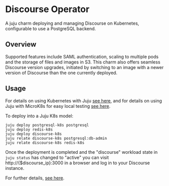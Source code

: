 # Discourse Operator

A juju charm deploying and managing Discourse on Kubernetes, configurable to
use a PostgreSQL backend.

## Overview

Supported features include SAML authentication, scaling to multiple pods and the
storage of files and images in S3. This charm also offers seamless Discourse
version upgrades, initiated by switching to an image with a newer version of
Discourse than the one currently deployed.

## Usage

For details on using Kubernetes with Juju [see here](https://juju.is/docs/kubernetes), and for
details on using Juju with MicroK8s for easy local testing [see here](https://juju.is/docs/microk8s-cloud).

To deploy into a Juju K8s model:

    juju deploy postgresql-k8s postgresql
    juju deploy redis-k8s
    juju deploy discourse-k8s
    juju relate discourse-k8s postgresql:db-admin
    juju relate discourse-k8s redis-k8s

Once the deployment is completed and the "discourse" workload state in `juju
status` has changed to "active" you can visit http://{$discourse_ip}:3000 in a
browser and log in to your Discourse instance.

For further details, [see here](https://charmhub.io/discourse-charmers-discourse-k8s/docs).
